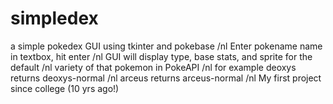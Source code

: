 # simpledex
a simple pokedex GUI using tkinter and pokebase /nl
Enter pokename name in textbox, hit enter /nl
GUI will display type, base stats, and sprite for the default /nl
variety of that pokemon in PokeAPI /nl
for example deoxys returns deoxys-normal /nl
arceus returns arceus-normal /nl
My first project since college (10 yrs ago!)

